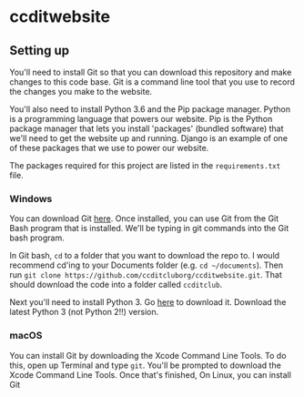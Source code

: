 # ccditwebsite

## Setting up

You'll need to install Git so that you can download this repository and make changes to this code base.
Git is a command line tool that you use to record the changes you make to the website.

You'll also need to install Python 3.6 and the Pip package manager. Python is a programming language that powers our website.
Pip is the Python package manager that lets you install 'packages' (bundled software) that we'll need to get the website up and running.
Django is an example of one of these packages that we use to power our website.

The packages required for this project are listed in the `requirements.txt` file.

### Windows

You can download Git [here](https://git-scm.com/download/). Once installed, you can use Git from the Git Bash program that is installed. We'll be typing in git commands into the Git bash program.

In Git bash, `cd` to a folder that you want to download the repo to. I would recommend cd'ing to your Documents folder (e.g. `cd ~/documents`). Then run `git clone https://github.com/ccditcluborg/ccditwebsite.git`.
That should download the code into a folder called `ccditclub`.

Next you'll need to install Python 3. Go [here](https://www.python.org/downloads/) to download it. Download the latest Python 3 (not Python 2!!) version.

### macOS

You can install Git by downloading the Xcode Command Line Tools. To do this, open up Terminal and type `git`.
You'll be prompted to download the Xcode Command Line Tools. Once that's finished,
On Linux, you can install Git